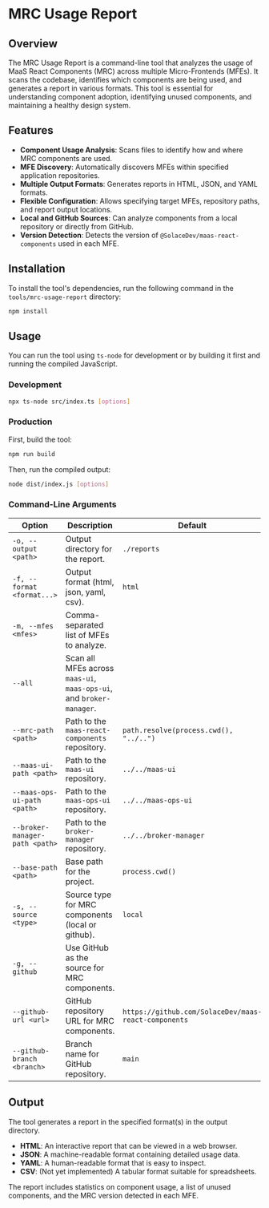 # MRC Usage Report

## Overview

The MRC Usage Report is a command-line tool that analyzes the usage of MaaS React Components (MRC) across multiple Micro-Frontends (MFEs). It scans the codebase, identifies which components are being used, and generates a report in various formats. This tool is essential for understanding component adoption, identifying unused components, and maintaining a healthy design system.

## Features

- **Component Usage Analysis**: Scans files to identify how and where MRC components are used.
- **MFE Discovery**: Automatically discovers MFEs within specified application repositories.
- **Multiple Output Formats**: Generates reports in HTML, JSON, and YAML formats.
- **Flexible Configuration**: Allows specifying target MFEs, repository paths, and report output locations.
- **Local and GitHub Sources**: Can analyze components from a local repository or directly from GitHub.
- **Version Detection**: Detects the version of `@SolaceDev/maas-react-components` used in each MFE.

## Installation

To install the tool's dependencies, run the following command in the `tools/mrc-usage-report` directory:

```bash
npm install
```

## Usage

You can run the tool using `ts-node` for development or by building it first and running the compiled JavaScript.

### Development

```bash
npx ts-node src/index.ts [options]
```

### Production

First, build the tool:

```bash
npm run build
```

Then, run the compiled output:

```bash
node dist/index.js [options]
```

### Command-Line Arguments

| Option                         | Description                                                          | Default                                              |
| ------------------------------ | -------------------------------------------------------------------- | ---------------------------------------------------- |
| `-o, --output <path>`          | Output directory for the report.                                     | `./reports`                                          |
| `-f, --format <format...>`     | Output format (html, json, yaml, csv).                               | `html`                                               |
| `-m, --mfes <mfes>`            | Comma-separated list of MFEs to analyze.                             |                                                      |
| `--all`                        | Scan all MFEs across `maas-ui`, `maas-ops-ui`, and `broker-manager`. |                                                      |
| `--mrc-path <path>`            | Path to the `maas-react-components` repository.                      | `path.resolve(process.cwd(), "../..")`               |
| `--maas-ui-path <path>`        | Path to the `maas-ui` repository.                                    | `../../maas-ui`                                      |
| `--maas-ops-ui-path <path>`    | Path to the `maas-ops-ui` repository.                                | `../../maas-ops-ui`                                  |
| `--broker-manager-path <path>` | Path to the `broker-manager` repository.                             | `../../broker-manager`                               |
| `--base-path <path>`           | Base path for the project.                                           | `process.cwd()`                                      |
| `-s, --source <type>`          | Source type for MRC components (local or github).                    | `local`                                              |
| `-g, --github`                 | Use GitHub as the source for MRC components.                         |                                                      |
| `--github-url <url>`           | GitHub repository URL for MRC components.                            | `https://github.com/SolaceDev/maas-react-components` |
| `--github-branch <branch>`     | Branch name for GitHub repository.                                   | `main`                                               |

## Output

The tool generates a report in the specified format(s) in the output directory.

- **HTML**: An interactive report that can be viewed in a web browser.
- **JSON**: A machine-readable format containing detailed usage data.
- **YAML**: A human-readable format that is easy to inspect.
- **CSV**: (Not yet implemented) A tabular format suitable for spreadsheets.

The report includes statistics on component usage, a list of unused components, and the MRC version detected in each MFE.
